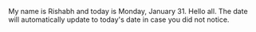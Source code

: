 My name is Rishabh and today is Monday, January 31. Hello all. The date will automatically update to today's date in case you did not notice.
